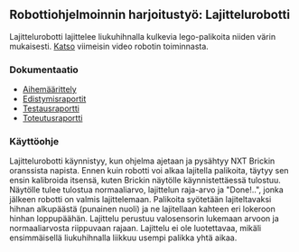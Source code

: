## Robottiohjelmoinnin harjoitustyö: Lajittelurobotti

Lajittelurobotti lajittelee liukuhihnalla kulkevia lego-palikoita niiden värin mukaisesti. [Katso](https://www.dropbox.com/s/vsh96c9fxojkvdj/MVI_7978.MOV?dl=0) viimeisin video robotin toiminnasta.

### Dokumentaatio
* [Aihemäärittely](dokumentaatio/aihemaarittely.md)
* [Edistymisraportit](dokumentaatio/edistymisraportit)
* [Testausraportti](dokumentaatio/testausdokumentti.md)
* [Toteutusraportti](dokumentaatio/toteutusdokumentti.md)

### Käyttöohje
Lajittelurobotti käynnistyy, kun ohjelma ajetaan ja pysähtyy NXT Brickin oranssista napista. Ennen kuin robotti voi alkaa lajitella palikoita, täytyy sen ensin kalibroida itsensä, kuten Brickin näytölle käynnistettäessä tulostuu. Näytölle tulee tulostua normaaliarvo, lajittelun raja-arvo ja "Done!..", jonka jälkeen robotti on valmis lajittelemaan. Palikoita syötetään lajiteltavaksi hihnan alkupäästä (punainen nuoli) ja ne lajitellaan kahteen eri lokeroon hinhan loppupäähän. Lajittelu perustuu valosensorin lukemaan arvoon ja normaaliarvosta riippuvaan rajaan. Lajittelu ei ole luotettavaa, mikäli ensimmäisellä liukuhihnalla liikkuu usempi palikka yhtä aikaa. 
